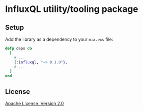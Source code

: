 # InfluxQL utility/tooling package

## Setup

Add the library as a dependency to your `mix.exs` file:

```elixir
defp deps do
  [
    # ...
    {:influxql, "~> 0.1.0"},
    # ...
  ]
end
```

## License

[Apache License, Version 2.0](http://www.apache.org/licenses/LICENSE-2.0)
